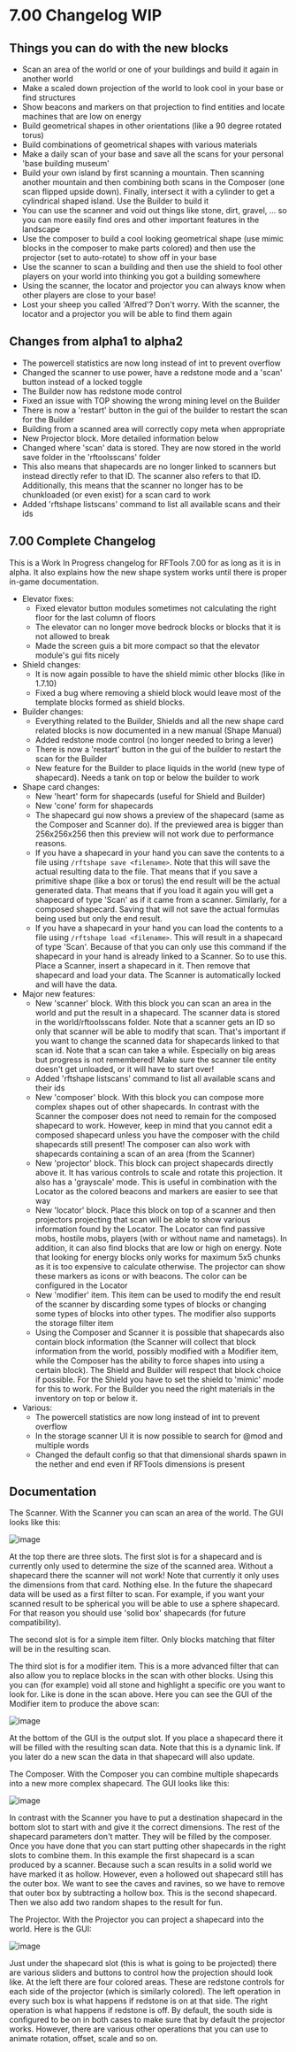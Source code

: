 # 7.00 Changelog WIP

## Things you can do with the new blocks

* Scan an area of the world or one of your buildings and build it again in another world
* Make a scaled down projection of the world to look cool in your base or find structures
* Show beacons and markers on that projection to find entities and locate machines that are low on energy
* Build geometrical shapes in other orientations (like a 90 degree rotated torus)
* Build combinations of geometrical shapes with various materials
* Make a daily scan of your base and save all the scans for your personal 'base building museum'
* Build your own island by first scanning a mountain. Then scanning another mountain and then combining both scans in the Composer (one scan flipped upside down). Finally, intersect it with a cylinder to get a cylindrical shaped island. Use the Builder to build it
* You can use the scanner and void out things like stone, dirt, gravel, ... so you can more easily find ores and other important features in the landscape
* Use the composer to build a cool looking geometrical shape (use mimic blocks in the composer to make parts colored) and then use the projector (set to auto-rotate) to show off in your base
* Use the scanner to scan a building and then use the shield to fool other players on your world into thinking you got a building somewhere
* Using the scanner, the locator and projector you can always know when other players are close to your base!
* Lost your sheep you called 'Alfred'? Don't worry. With the scanner, the locator and a projector you will be able to find them again

## Changes from alpha1 to alpha2

* The powercell statistics are now long instead of int to prevent overflow
* Changed the scanner to use power, have a redstone mode and a 'scan' button instead of a locked toggle
* The Builder now has redstone mode control
* Fixed an issue with TOP showing the wrong mining level on the Builder
* There is now a 'restart' button in the gui of the builder to restart the scan for the Builder
* Building from a scanned area will correctly copy meta when appropriate
* New Projector block. More detailed information below
* Changed where 'scan' data is stored. They are now stored in the world save folder in the 'rftoolsscans' folder
* This also means that shapecards are no longer linked to scanners but instead directly refer to that ID. The scanner also refers to that ID. Additionally, this means that the scanner no longer has to be chunkloaded (or even exist) for a scan card to work
* Added 'rftshape listscans' command to list all available scans and their ids

## 7.00 Complete Changelog

This is a Work In Progress changelog for RFTools 7.00 for as long as it is in alpha.
It also explains how the new shape system works until there is proper in-game documentation.

* Elevator fixes:
    * Fixed elevator button modules sometimes not calculating the right floor for the last column of floors
    * The elevator can no longer move bedrock blocks or blocks that it is not allowed to break
    * Made the screen guis a bit more compact so that the elevator module's gui fits nicely
* Shield changes:
    * It is now again possible to have the shield mimic other blocks (like in 1.7.10)
    * Fixed a bug where removing a shield block would leave most of the template blocks formed as shield blocks.
* Builder changes:
    * Everything related to the Builder, Shields and all the new shape card related blocks is now documented in a new manual (Shape Manual)
    * Added redstone mode control (no longer needed to bring a lever)
    * There is now a 'restart' button in the gui of the builder to restart the scan for the Builder
    * New feature for the Builder to place liquids in the world (new type of shapecard). Needs a tank on top or below the builder to work
* Shape card changes:
    * New 'heart' form for shapecards (useful for Shield and Builder)
    * New 'cone' form for shapecards
    * The shapecard gui now shows a preview of the shapecard (same as the Composer and Scanner do). If the previewed area is bigger than 256x256x256 then this preview will not work due to performance reasons.
    * If you have a shapecard in your hand you can save the contents to a file using `/rftshape save <filename>`. Note that this will save the actual resulting data to the file. That means that if you save a primitive shape (like a box or torus) the end result will be the actual generated data. That means that if you load it again you will get a shapecard of type 'Scan' as if it came from a scanner. Similarly, for a composed shapecard. Saving that will not save the actual formulas being used but only the end result.
    * If you have a shapecard in your hand you can load the contents to a file using `/rftshape load <filename>`. This will result in a shapecard of type 'Scan'. Because of that you can only use this command if the shapecard in your hand is already linked to a Scanner. So to use this. Place a Scanner, insert a shapecard in it. Then remove that shapecard and load your data. The Scanner is automatically locked and will have the data.
* Major new features:
    * New 'scanner' block. With this block you can scan an area in the world and put the result in a shapecard. The scanner data is stored in the world/rftoolsscans folder. Note that a scanner gets an ID so only that scanner will be able to modify that scan. That's important if you want to change the scanned data for shapecards linked to that scan id. Note that a scan can take a while. Especially on big areas but progress is not remembered! Make sure the scanner tile entity doesn't get unloaded, or it will have to start over!
    * Added 'rftshape listscans' command to list all available scans and their ids
    * New 'composer' block. With this block you can compose more complex shapes out of other shapecards. In contrast with the Scanner the composer does not need to remain for the composed shapecard to work. However, keep in mind that you cannot edit a composed shapecard unless you have the composer with the child shapecards still present! The composer can also work with shapecards containing a scan of an area (from the Scanner)
    * New 'projector' block. This block can project shapecards directly above it. It has various controls to scale and rotate this projection. It also has a 'grayscale' mode. This is useful in combination with the Locator as the colored beacons and markers are easier to see that way
    * New 'locator' block. Place this block on top of a scanner and then projectors projecting that scan will be able to show various information found by the Locator. The Locator can find passive mobs, hostile mobs, players (with or without name and nametags). In addition, it can also find blocks that are low or high on energy. Note that looking for energy blocks only works for maximum 5x5 chunks as it is too expensive to calculate otherwise. The projector can show these markers as icons or with beacons. The color can be configured in the Locator
    * New 'modifier' item. This item can be used to modify the end result of the scanner by discarding some types of blocks or changing some types of blocks into other types. The modifier also supports the storage filter item
    * Using the Composer and Scanner it is possible that shapecards also contain block information (the Scanner will collect that block information from the world, possibly modified with a Modifier item, while the Composer has the ability to force shapes into using a certain block). The Shield and Builder will respect that block choice if possible. For the Shield you have to set the shield to 'mimic' mode for this to work. For the Builder you need the right materials in the inventory on top or below it.
* Various:
    * The powercell statistics are now long instead of int to prevent overflow
    * In the storage scanner UI it is now possible to search for @mod and multiple words
    * Changed the default config so that that dimensional shards spawn in the nether and end even if RFTools dimensions is present

## Documentation

The Scanner. With the Scanner you can scan an area of the world. The GUI looks like this:

![image](https://i.imgur.com/dJbWdwh.png)

At the top there are three slots. The first slot is for a shapecard and is currently only used to determine the size of the scanned area. Without a shapecard there the scanner will not work! Note that currently it only uses the dimensions from that card. Nothing else. In the future the shapecard data will be used as a first filter to scan. For example, if you want your scanned result to be spherical you will be able to use a sphere shapecard. For that reason you should use 'solid box' shapecards (for future compatibility).

The second slot is for a simple item filter. Only blocks matching that filter will be in the resulting scan.

The third slot is for a modifier item. This is a more advanced filter that can also allow you to replace blocks in the scan with other blocks. Using this you can (for example) void all stone and highlight a specific ore you want to look for. Like is done in the scan above. Here you can see the GUI of the Modifier item to produce the above scan:

![image](https://i.imgur.com/7ehp12k.png)

At the bottom of the GUI is the output slot. If you place a shapecard there it will be filled with the resulting scan data. Note that this is a dynamic link. If you later do a new scan the data in that shapecard will also update.

The Composer. With the Composer you can combine multiple shapecards into a new more complex shapecard. The GUI looks like this:

![image](https://i.imgur.com/olz6OkU.png)

In contrast with the Scanner you have to put a destination shapecard in the bottom slot to start with and give it the correct dimensions. The rest of the shapecard parameters don't matter. They will be filled by the composer. Once you have done that you can start putting other shapecards in the right slots to combine them. In this example the first shapecard is a scan produced by a scanner. Because such a scan results in a solid world we have marked it as hollow. However, even a hollowed out shapecard still has the outer box. We want to see the caves and ravines, so we have to remove that outer box by subtracting a hollow box. This is the second shapecard. Then we also add two random shapes to the result for fun.

The Projector. With the Projector you can project a shapecard into the world. Here is the GUI:

![image](https://i.imgur.com/sUmZ5il.png)

Just under the shapecard slot (this is what is going to be projected) there are various sliders and buttons to control how the projection should look like. At the left there are four colored areas. These are redstone controls for each side of the projector (which is similarly colored). The left operation in every such box is what happens if redstone is on at that side. The right operation is what happens if redstone is off. By default, the south side is configured to be on in both cases to make sure that by default the projector works. However, there are various other operations that you can use to animate rotation, offset, scale and so on.
